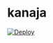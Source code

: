 # kanaja


[![Deploy](https://www.herokucdn.com/deploy/button.svg)](https://heroku.com/deploy?template=https://github.com/hanihere/OP-Files-Store-Bot)
